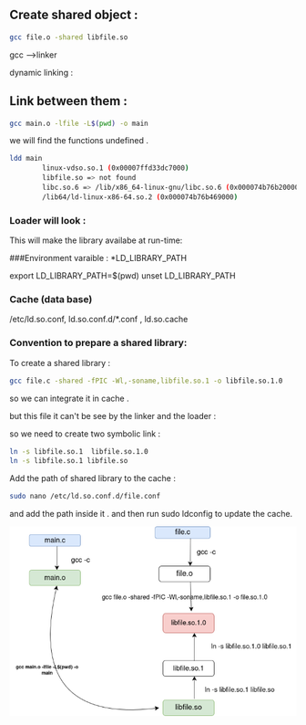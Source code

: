 ## Create shared object :
```bash
gcc file.o -shared libfile.so

```
gcc -->linker 

dynamic linking :

## Link between them :
```bash
gcc main.o -lfile -L$(pwd) -o main

```

we will find the functions undefined .

```bash
ldd main
        linux-vdso.so.1 (0x00007ffd33dc7000)
        libfile.so => not found
        libc.so.6 => /lib/x86_64-linux-gnu/libc.so.6 (0x000074b76b200000)
        /lib64/ld-linux-x86-64.so.2 (0x000074b76b469000)

```

### Loader will look :
This will make the library availabe at run-time:

###Environment varaible :
*LD_LIBRARY_PATH

export LD_LIBRARY_PATH=$(pwd)
unset LD_LIBRARY_PATH
 
### Cache (data base)
/etc/ld.so.conf, ld.so.conf.d/*.conf , ld.so.cache 

### Convention to prepare a shared library:

To create a shared library :

```bash
gcc file.c -shared -fPIC -Wl,-soname,libfile.so.1 -o libfile.so.1.0

```


so we can integrate it in cache .

but this file it can't be see by the linker and the loader :

so we need to create two symbolic link :

```bash
ln -s libfile.so.1  libfile.so.1.0
ln -s libfile.so.1 libfile.so

```

Add the path of shared library to the cache :


```bash
sudo nano /etc/ld.so.conf.d/file.conf

```

and add the path inside it .
and then run sudo ldconfig to update the cache.

![linking graph](shared-library.drawio.png)
